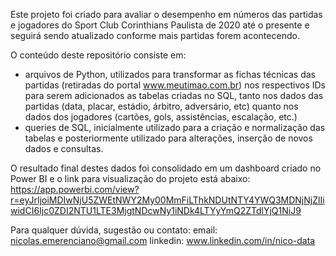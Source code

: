 Este projeto foi criado para avaliar o desempenho em números das partidas e jogadores do Sport Club Corinthians Paulista de 2020 até o presente e seguirá sendo atualizado conforme mais partidas forem acontecendo.

O conteúdo deste repositório consiste em:
- arquivos de Python, utilizados para transformar as fichas técnicas das partidas (retiradas do portal www.meutimao.com.br) nos respectivos IDs para serem adicionados as tabelas criadas no SQL, tanto nos dados das partidas (data, placar, estádio, árbitro, adversário, etc) quanto nos dados dos jogadores (cartões, gols, assistências, escalação, etc.)
- queries de SQL, inicialmente utilizado para a criação e normalização das tabelas e posteriormente utilizado para alterações, inserção de novos dados e consultas.

O resultado final destes dados foi consolidado em um dashboard criado no Power BI e o link para visualização do projeto está abaixo:
https://app.powerbi.com/view?r=eyJrIjoiMDIwNjU5ZWEtNWY2My00MmFiLThkNDUtNTY4YWQ3MDNjNjZlIiwidCI6Ijc0ZDI2NTU1LTE3MjgtNDcwNy1iNDk4LTYyYmQ2ZTdlYjQ1NiJ9

Para qualquer dúvida, sugestão ou contato:
email: nicolas.emerenciano@gmail.com
linkedin: www.linkedin.com/in/nico-data
